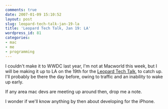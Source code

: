 ```yaml
---
comments: true
date: 2007-01-09 15:10:52
layout: post
slug: leopard-tech-talk-jan-19-la
title: 'Leopard Tech Talk, Jan 19: LA'
wordpress_id: 81
categories:
- mac
- me
- programming
---
```


I couldn't make it to WWDC last year, I'm not at Macworld this week, but I will be making it up to LA on the 19th for the [Leopard Tech Talk](http://developer.apple.com/events/techtalks/northamerica.html), to catch up. I'll probably be there the day before, owing to traffic and an inability to wake up early.

If any area mac devs are meeting up around then, drop me a note.

I wonder if we'll know anything by then about developing for the iPhone.
